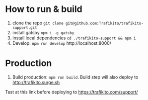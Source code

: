 # How to run & build

1. clone the repo `git clone git@github.com:Trafikito/trafikito-support.git`
2. install gatsby `npm i -g gatsby`
3. install local dependencies `cd ./trafikito-support && npm i`
4. Develop: `npm run develop` http://localhost:8000/

# Production

1. Build production:  `npm run build`. Build step will also deploy to http://trafikito.surge.sh

Test at this link before deploying to https://trafikito.com/support/ 
